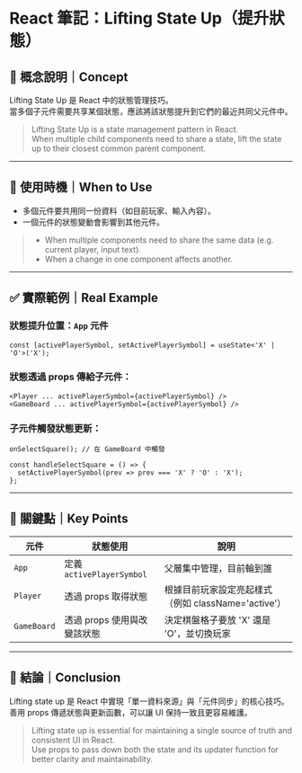 # React 筆記：Lifting State Up（提升狀態）

## 🧠 概念說明｜Concept

Lifting State Up 是 React 中的狀態管理技巧。  
當多個子元件需要共享某個狀態，應該將該狀態提升到它們的最近共同父元件中。

> Lifting State Up is a state management pattern in React.  
> When multiple child components need to share a state, lift the state up to their closest common parent component.

---

## 🎯 使用時機｜When to Use

- 多個元件要共用同一份資料（如目前玩家、輸入內容）。
- 一個元件的狀態變動會影響到其他元件。

> - When multiple components need to share the same data (e.g. current player, input text).
> - When a change in one component affects another.

---

## ✅ 實際範例｜Real Example

### 狀態提升位置：`App` 元件

```tsx
const [activePlayerSymbol, setActivePlayerSymbol] = useState<'X' | 'O'>('X');
```

### 狀態透過 props 傳給子元件：

```tsx
<Player ... activePlayerSymbol={activePlayerSymbol} />
<GameBoard ... activePlayerSymbol={activePlayerSymbol} />
```

### 子元件觸發狀態更新：

```tsx
onSelectSquare(); // 在 GameBoard 中觸發
```

```tsx
const handleSelectSquare = () => {
  setActivePlayerSymbol(prev => prev === 'X' ? 'O' : 'X');
};
```

---

## 📌 關鍵點｜Key Points

| 元件         | 狀態使用                           | 說明                                                   |
|--------------|------------------------------------|--------------------------------------------------------|
| `App`        | 定義 `activePlayerSymbol`         | 父層集中管理，目前輪到誰                              |
| `Player`     | 透過 props 取得狀態               | 根據目前玩家設定亮起樣式（例如 className='active'）   |
| `GameBoard`  | 透過 props 使用與改變該狀態       | 決定棋盤格子要放 'X' 還是 'O'，並切換玩家             |

---

## 🧪 結論｜Conclusion

Lifting state up 是 React 中實現「單一資料來源」與「元件同步」的核心技巧。  
善用 props 傳遞狀態與更新函數，可以讓 UI 保持一致且更容易維護。

> Lifting state up is essential for maintaining a single source of truth and consistent UI in React.  
> Use props to pass down both the state and its updater function for better clarity and maintainability.
